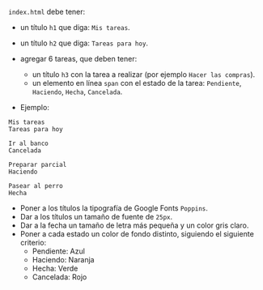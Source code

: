 `index.html` debe tener:

- un título `h1` que diga: `Mis tareas`.
- un título `h2` que diga: `Tareas para hoy`.
- agregar 6 tareas, que deben tener:
  - un título `h3` con la tarea a realizar (por ejemplo `Hacer las compras`).
  - un elemento en línea `span` con el estado de la tarea: `Pendiente`, `Haciendo`, `Hecha`, `Cancelada`.
  
- Ejemplo:

```
Mis tareas
Tareas para hoy

Ir al banco
Cancelada

Preparar parcial
Haciendo

Pasear al perro
Hecha
```

- Poner a los títulos la tipografía de Google Fonts `Poppins`.
- Dar a los títulos un tamaño de fuente de `25px`.
- Dar a la fecha un tamaño de letra más pequeña y un color gris claro.
- Poner a cada estado un color de fondo distinto, siguiendo el siguiente criterio:
  - Pendiente: Azul
  - Haciendo: Naranja
  - Hecha: Verde
  - Cancelada: Rojo